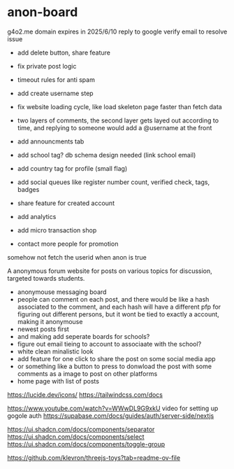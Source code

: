# anon-board

g4o2.me domain expires in 2025/6/10
reply to google verify email to resolve issue

- add delete button, share feature
- fix private post logic
- timeout rules for anti spam
- add create username step
- fix website loading cycle, like load skeleton page faster than fetch data

- two layers of comments, the second layer gets layed out according to time, and replying to someone would add a @username at the front

- add announcments tab

- add school tag? db schema design needed (link school email)
- add country tag for profile (small flag)

- add social queues like register number count, verified check, tags, badges
- share feature for created account
- add analytics
- add micro transaction shop
- contact more people for promotion

somehow not fetch the userid when anon is true

A anonymous forum website for posts on various topics for discussion, targeted towards students.

- anonymouse messaging board
- people can comment on each post, and there would be like a hash associated to the comment, and each hash will
  have a different pfp for figuring out different persons, but it wont be tied to exactly a account, making it anonymouse
- newest posts first
- and making add seperate boards for schools?
- figure out email tieing to account to associaate with the school?
- white clean minalistic look
- add feature for one click to share the post on some social media app
- or something like a button to press to donwload the post with some comments as a image to post on other platforms
- home page with list of posts

https://lucide.dev/icons/
https://tailwindcss.com/docs

https://www.youtube.com/watch?v=WWwDL9G9xkU
video for setting up gogole auth
https://supabase.com/docs/guides/auth/server-side/nextjs

https://ui.shadcn.com/docs/components/separator
https://ui.shadcn.com/docs/components/select
https://ui.shadcn.com/docs/components/toggle-group

https://github.com/klevron/threejs-toys?tab=readme-ov-file
